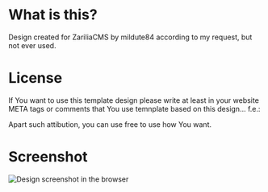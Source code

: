 # What is this?
Design created for ZariliaCMS by mildute84 according to my request, but not ever used.

# License

If You want to use this template design please write at least in your website META tags or comments that You use temnplate based on this design... f.e.:

<code><!-- This website use template based on Zarilia-CMS-Design-By-Milda --></code>

Apart such attibution, you can use free to use how You want.

# Screenshot
![Design screenshot in the browser](https://raw.githubusercontent.com/MekDrop/Zarilia-CMS-Design-By-Milda/master/screenshots/01.png)
